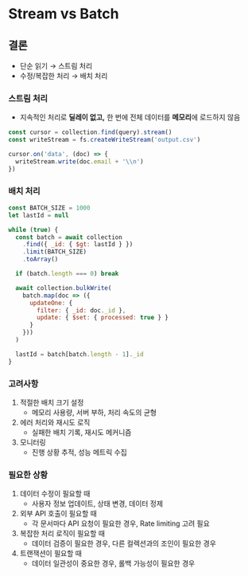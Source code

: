 # Stream vs Batch

## 결론

- 단순 읽기 → 스트림 처리
- 수정/복잡한 처리 → 배치 처리

### 스트림 처리

- 지속적인 처리로 **딜레이 없고,** 한 번에 전체 데이터를 **메모리**에 로드하지 않음

```jsx
const cursor = collection.find(query).stream()
const writeStream = fs.createWriteStream('output.csv')

cursor.on('data', (doc) => {
  writeStream.write(doc.email + '\\n')
})
```

### 배치 처리

```jsx
const BATCH_SIZE = 1000
let lastId = null

while (true) {
  const batch = await collection
    .find({ _id: { $gt: lastId } })
    .limit(BATCH_SIZE)
    .toArray()

  if (batch.length === 0) break

  await collection.bulkWrite(
    batch.map(doc => ({
      updateOne: {
        filter: { _id: doc._id },
        update: { $set: { processed: true } }
      }
    }))
  )

  lastId = batch[batch.length - 1]._id
}
```

### 고려사항

1. 적절한 배치 크기 설정
    - 메모리 사용량, 서버 부하, 처리 속도의 균형
2. 에러 처리와 재시도 로직
    - 실패한 배치 기록, 재시도 메커니즘
3. 모니터링
    - 진행 상황 추적, 성능 메트릭 수집

### 필요한 상황

1. 데이터 수정이 필요할 때
    - 사용자 정보 업데이트, 상태 변경, 데이터 정제
2. 외부 API 호출이 필요할 때
    - 각 문서마다 API 요청이 필요한 경우, Rate limiting 고려 필요
3. 복잡한 처리 로직이 필요할 때
    - 데이터 검증이 필요한 경우, 다른 컬렉션과의 조인이 필요한 경우
4. 트랜잭션이 필요할 때
    - 데이터 일관성이 중요한 경우, 롤백 가능성이 필요한 경우

